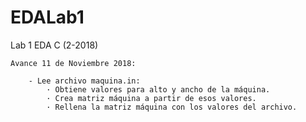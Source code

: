 # EDALab1
Lab 1 EDA C (2-2018)

    Avance 11 de Noviembre 2018:

        - Lee archivo maquina.in:
            · Obtiene valores para alto y ancho de la máquina.
            · Crea matriz máquina a partir de esos valores.
            · Rellena la matriz máquina con los valores del archivo.
